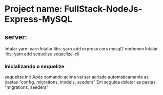 
# Project name: FullStack-NodeJs-Express-MySQL
## server:
Intalar yarn: yarn
Intalar libs: yarn add express cors mysql2 nodemon
Intalar libs: yarn add sequelize sequelize-cli

### Inicializando o sequelize
sequelize init
Após comando acima vai ser acriado automaticamente as pastas "config, migrations, models, seeders"
Em seguida deletar as pastas "migrations, seeders"




